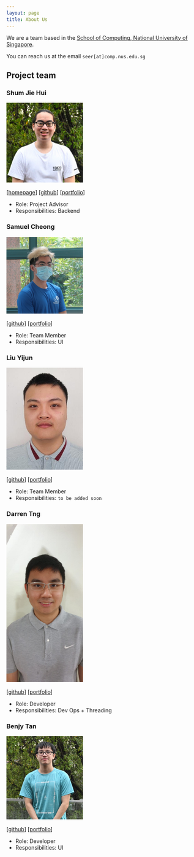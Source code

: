```yaml
---
layout: page
title: About Us
---
```


We are a team based in the [School of Computing, National University of Singapore](http://www.comp.nus.edu.sg).

You can reach us at the email `seer[at]comp.nus.edu.sg`

## Project team

### Shum Jie Hui

<img src="images/shummyownzyou.png" width="200px">

[[homepage]()]
[[github](https://github.com/ShummyOwnzYou)]
[[portfolio](team/jiehui.md)]

* Role: Project Advisor
* Responsibilities: Backend

### Samuel Cheong

<img src="images/samuelcheongws.png" width="200px">

[[github](https://github.com/samuelcheongws/)]
[[portfolio](team/samuelcheonws.md)]

* Role: Team Member
* Responsibilities: UI

### Liu Yijun

<img src="images/l1uy1jun.png" width="200px">

[[github](https://github.com/L1uY1jun)]
[[portfolio](team/l1uy1jun.md)]

* Role: Team Member
* Responsibilities: `to be added soon`

### Darren Tng

<img src="images/darrencsacc.png" width="200px">

[[github](https://github.com/DarrenCsAcc)]
[[portfolio](team/darrencsacc.md)]

* Role: Developer
* Responsibilities: Dev Ops + Threading


### Benjy Tan

<img src="images/benjytan45678.png" width="200px">

[[github](https://github.com/benjytan45678)]
[[portfolio](team/benjytan45678.md)]

* Role: Developer
* Responsibilities: UI
